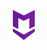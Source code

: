 ![alt text](https://github.com/adam-p/markdown-here/raw/master/src/common/images/icon48.png "MichaelYueAssgnment1.pdf")
